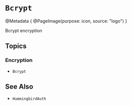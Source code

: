 # ``Bcrypt``

@Metadata {
    @PageImage(purpose: icon, source: "logo")
}

Bcrypt encryption

## Topics

### Encryption

- ``Bcrypt``

## See Also

- ``HummingbirdAuth``
